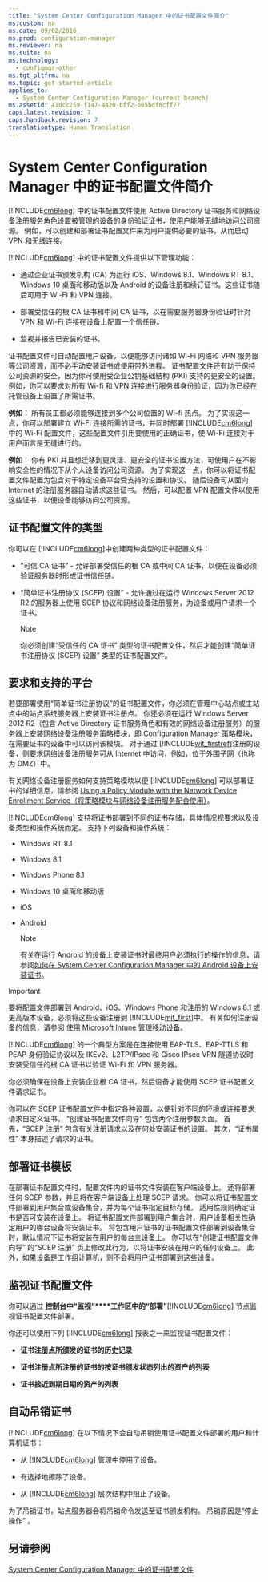 ```yaml
---
title: "System Center Configuration Manager 中的证书配置文件简介"
ms.custom: na
ms.date: 09/02/2016
ms.prod: configuration-manager
ms.reviewer: na
ms.suite: na
ms.technology: 
  - configmgr-other
ms.tgt_pltfrm: na
ms.topic: get-started-article
applies_to: 
  - System Center Configuration Manager (current branch)
ms.assetid: 41dcc259-f147-4420-bff2-b65bdf8cff77
caps.latest.revision: 7
caps.handback.revision: 7
translationtype: Human Translation
---
```

# System Center Configuration Manager 中的证书配置文件简介
[!INCLUDE[cm6long](../LocTest/includes/cm6long_md.md)] 中的证书配置文件使用 Active Directory 证书服务和网络设备注册服务角色设置被管理的设备的身份验证证书，使用户能够无缝地访问公司资源。 例如，可以创建和部署证书配置文件来为用户提供必要的证书，从而启动 VPN 和无线连接。  
  
 [!INCLUDE[cm6long](../LocTest/includes/cm6long_md.md)] 中的证书配置文件提供以下管理功能：  
  
-   通过企业证书颁发机构 (CA) 为运行 iOS、Windows 8.1、Windows RT 8.1、Windows 10 桌面和移动版以及 Android 的设备注册和续订证书。这些证书随后可用于 Wi-Fi 和 VPN 连接。  
  
-   部署受信任的根 CA 证书和中间 CA 证书，以在需要服务器身份验证时针对 VPN 和 Wi-Fi 连接在设备上配置一个信任链。  
  
-   监视并报告已安装的证书。  
  
 证书配置文件可自动配置用户设备，以便能够访问诸如 Wi-Fi 网络和 VPN 服务器等公司资源，而不必手动安装证书或使用带外进程。 证书配置文件还有助于保持公司资源的安全，因为你可使用受企业公钥基础结构 (PKI) 支持的更安全的设置。 例如，你可以要求对所有 Wi-fi 和 VPN 连接进行服务器身份验证，因为你已经在托管设备上设置了所需证书。  
  
 **例如：** 所有员工都必须能够连接到多个公司位置的 Wi-fi 热点。 为了实现这一点，你可以部署建立 Wi-Fi 连接所需的证书，并同时部署 [!INCLUDE[cm6long](../LocTest/includes/cm6long_md.md)] 中的 Wi-Fi 配置文件，这些配置文件引用要使用的正确证书，使 Wi-Fi 连接对于用户而言是无缝进行的。  
  
 **例如：** 你有 PKI 并且想迁移到更灵活、更安全的证书设置方法，可使用户在不影响安全性的情况下从个人设备访问公司资源。 为了实现这一点，你可以将证书配置文件配置为包含对于特定设备平台受支持的设置和协议。 随后设备可从面向 Internet 的注册服务器自动请求这些证书。 然后，可以配置 VPN 配置文件以使用这些证书，以便设备能够访问公司资源。  
  
## 证书配置文件的类型  
 你可以在 [!INCLUDE[cm6long](../LocTest/includes/cm6long_md.md)]中创建两种类型的证书配置文件：  
  
-   “可信 CA 证书” - 允许部署受信任的根 CA 或中间 CA 证书，以便在设备必须验证服务器时形成证书信任链。  
  
-   “简单证书注册协议 (SCEP) 设置” - 允许通过在运行 Windows Server 2012 R2 的服务器上使用 SCEP 协议和网络设备注册服务，为设备或用户请求一个证书。  
  
    > [!NOTE]  
    >  你必须创建“受信任的 CA 证书”  类型的证书配置文件，然后才能创建“简单证书注册协议 (SCEP) 设置” 类型的证书配置文件。  
  
## 要求和支持的平台  
 若要部署使用“简单证书注册协议”的证书配置文件，你必须在管理中心站点或主站点中的站点系统服务器上安装证书注册点。 你还必须在运行 Windows Server 2012 R2（包含 Active Directory 证书服务角色和有效的网络设备注册服务）的服务器上安装网络设备注册服务策略模块，即 Configuration Manager 策略模块，在需要证书的设备中可以访问该模块。 对于通过 [!INCLUDE[wit_firstref](../LocTest/includes/wit_firstref_md.md)]注册的设备，则要求网络设备注册服务可从 Internet 中访问，例如，位于外围子网（也称为 DMZ）中。  
  
 有关网络设备注册服务如何支持策略模块以便 [!INCLUDE[cm6long](../LocTest/includes/cm6long_md.md)] 可以部署证书的详细信息，请参阅 [Using a Policy Module with the Network Device Enrollment Service（将策略模块与网络设备注册服务配合使用）](http://go.microsoft.com/fwlink/p/?LinkId=328657)。  
  
 [!INCLUDE[cm6long](../LocTest/includes/cm6long_md.md)] 支持将证书部署到不同的证书存储，具体情况视要求以及设备类型和操作系统而定。 支持下列设备和操作系统：  
  
-   Windows RT 8.1  
  
-   Windows 8.1  
  
-   Windows Phone 8.1  
  
-   Windows 10 桌面和移动版  
  
-   iOS  
  
-   Android  
  
    > [!NOTE]  
    >  有关在运行 Android 的设备上安装证书时最终用户必须执行的操作的信息，请参阅[如何在 System Center Configuration Manager 中的 Android 设备上安装证书](../LocTest/How-to-install-certificates-on-Android-devices-in-System-Center-Configuration-Manager.md)。  
  
> [!IMPORTANT]  
>  要将配置文件部署到 Android、iOS、Windows Phone 和注册的 Windows 8.1 或更高版本设备，必须将这些设备注册到 [!INCLUDE[mit_first](../LocTest/includes/mit_first_md.md)]中。 有关如何注册设备的信息，请参阅 [使用 Microsoft Intune 管理移动设备](https://technet.microsoft.com/en-us/library/dn646962.aspx)。  
  
 [!INCLUDE[cm6long](../LocTest/includes/cm6long_md.md)] 的一个典型方案是在连接使用 EAP-TLS、EAP-TTLS 和 PEAP 身份验证协议以及 IKEv2、L2TP/IPsec 和 Cisco IPsec VPN 隧道协议时安装受信任的根 CA 证书以验证 Wi-Fi 和 VPN 服务器。  
  
 你必须确保在设备上安装企业根 CA 证书，然后设备才能使用 SCEP 证书配置文件请求证书。  
  
 你可以在 SCEP 证书配置文件中指定各种设置，以便针对不同的环境或连接要求请求自定义证书。 “创建证书配置文件向导”  包含两个注册参数页面。 首先，“SCEP 注册” 包含有关注册请求以及在何处安装证书的设置。 其次，“证书属性” 本身描述了请求的证书。  
  
## 部署证书模板  
 在部署证书配置文件时，配置文件内的证书文件安装在客户端设备上。 还将部署任何 SCEP 参数，并且将在客户端设备上处理 SCEP 请求。 你可以将证书配置文件部署到用户集合或设备集合，并为每个证书指定目标存储。 适用性规则确定证书是否可安装在设备上。 将证书配置文件部署到用户集合时，用户设备相关性确定用户的哪台设备将安装证书。 将包含用户证书的证书配置文件部署到设备集合时，默认情况下证书将安装在用户的每台主设备上。 你可以在“创建证书配置文件向导”  的“SCEP 注册” 页上修改此行为，以将证书安装在用户的任何设备上。 此外，如果设备是工作组计算机，则不会将用户证书部署到这些设备。  
  
## 监视证书配置文件  
 你可以通过 **控制台中“监视”****工作区中的“部署”**[!INCLUDE[cm6long](../LocTest/includes/cm6long_md.md)] 节点监视证书配置文件部署。  
  
 你还可以使用下列 [!INCLUDE[cm6long](../LocTest/includes/cm6long_md.md)] 报表之一来监视证书配置文件：  
  
-   **证书注册点所颁发的证书的历史记录**  
  
-   **证书注册点所注册的证书的按证书颁发状态列出的资产的列表**  
  
-   **证书接近到期日期的资产的列表**  
  
## 自动吊销证书  
 [!INCLUDE[cm6long](../LocTest/includes/cm6long_md.md)] 在以下情况下会自动吊销使用证书配置文件部署的用户和计算机证书：  
  
-   从 [!INCLUDE[cm6long](../LocTest/includes/cm6long_md.md)] 管理中停用了设备。  
  
-   有选择地擦除了设备。  
  
-   从 [!INCLUDE[cm6long](../LocTest/includes/cm6long_md.md)] 层次结构中阻止了设备。  
  
 为了吊销证书，站点服务器会将吊销命令发送至证书颁发机构。 吊销原因是“停止操作” 。  
  
## 另请参阅  
 [System Center Configuration Manager 中的证书配置文件](../LocTest/Certificate-profiles-in-System-Center-Configuration-Manager.md)